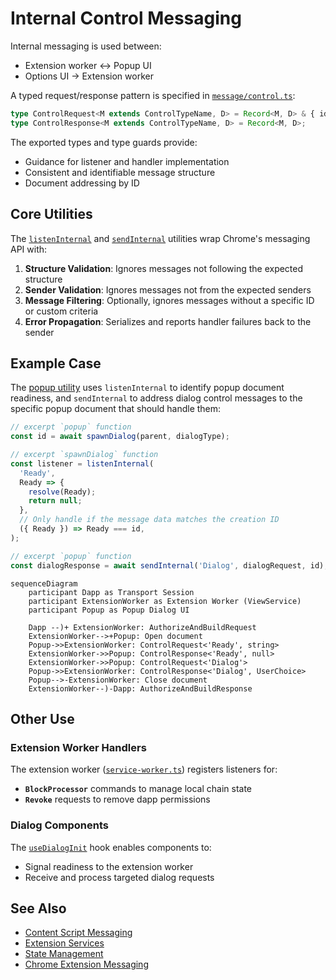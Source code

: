 # Internal Control Messaging

Internal messaging is used between:

- Extension worker <-> Popup UI
- Options UI -> Extension worker

A typed request/response pattern is specified in [`message/control.ts`](../apps/extension/src/message/control.ts):

```typescript
type ControlRequest<M extends ControlTypeName, D> = Record<M, D> & { id?: string };
type ControlResponse<M extends ControlTypeName, D> = Record<M, D>;
```

The exported types and type guards provide:

- Guidance for listener and handler implementation
- Consistent and identifiable message structure
- Document addressing by ID

## Core Utilities

The [`listenInternal`](../apps/extension/src/internal-listener.ts) and [`sendInternal`](../apps/extension/src/message/send/internal.ts) utilities wrap Chrome's messaging API with:

1. **Structure Validation**: Ignores messages not following the expected structure
2. **Sender Validation**: Ignores messages not from the expected senders
3. **Message Filtering**: Optionally, ignores messages without a specific ID or custom criteria
4. **Error Propagation**: Serializes and reports handler failures back to the sender

## Example Case

The [popup utility](../apps/extension/src/popup.ts) uses `listenInternal` to identify popup document readiness, and `sendInternal` to address dialog control messages to the specific popup document that should handle them:

```typescript
// excerpt `popup` function
const id = await spawnDialog(parent, dialogType);
```

```typescript
// excerpt `spawnDialog` function
const listener = listenInternal(
  'Ready',
  Ready => {
    resolve(Ready);
    return null;
  },
  // Only handle if the message data matches the creation ID
  ({ Ready }) => Ready === id,
);
```

```typescript
// excerpt `popup` function
const dialogResponse = await sendInternal('Dialog', dialogRequest, id);
```

```mermaid
sequenceDiagram
    participant Dapp as Transport Session
    participant ExtensionWorker as Extension Worker (ViewService)
    participant Popup as Popup Dialog UI

    Dapp --)+ ExtensionWorker: AuthorizeAndBuildRequest
    ExtensionWorker-->+Popup: Open document
    Popup->>ExtensionWorker: ControlRequest<'Ready', string>
    ExtensionWorker->>Popup: ControlResponse<'Ready', null>
    ExtensionWorker->>Popup: ControlRequest<'Dialog'>
    Popup->>ExtensionWorker: ControlResponse<'Dialog', UserChoice>
    Popup-->-ExtensionWorker: Close document
    ExtensionWorker--)-Dapp: AuthorizeAndBuildResponse
```

## Other Use

### Extension Worker Handlers

The extension worker ([`service-worker.ts`](../apps/extension/src/service-worker.ts)) registers listeners for:

- **`BlockProcessor`** commands to manage local chain state
- **`Revoke`** requests to remove dapp permissions

### Dialog Components

The [`useDialogInit`](../apps/extension/src/hooks/dialog-init.ts) hook enables components to:

- Signal readiness to the extension worker
- Receive and process targeted dialog requests

## See Also

- [Content Script Messaging](./content-script.md)
- [Extension Services](../extension-services.md)
- [State Management](../state-management.md)
- [Chrome Extension Messaging](https://developer.chrome.com/docs/extensions/mv3/messaging/)
